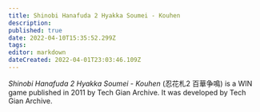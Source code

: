 ```yaml
---
title: Shinobi Hanafuda 2 Hyakka Soumei - Kouhen
description: 
published: true
date: 2022-04-10T15:35:52.299Z
tags: 
editor: markdown
dateCreated: 2022-04-01T23:03:46.109Z
---
```


_Shinobi Hanafuda 2 Hyakka Soumei - Kouhen_ (<span lang='ja'>忍花札2 百華争鳴</span>) is a WIN game published in 2011 by Tech Gian Archive.
It was developed by Tech Gian Archive.
